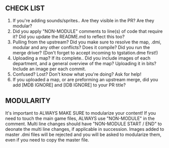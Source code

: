 <!-- Hi! Thanks for contributing to our code! Please make sure to check the check list below. -->
<!-- Please make sure that modulairty is in order to prevent headaches later. For more information, check the README.md in /maplestation_modules/ -->

## CHECK LIST

1. If you're adding sounds/sprites.. Are they visible in the PR? Are they modular?
2. Did you apply "NON-MODULE" comments to line(s) of code that require it? Did you update the README.md to reflect this too?
3. Pulling from the upstream? Did you make sure to resolve the map, .dmi, modular and any other conflicts? Does it compile? Did you run the merge driver? (Don't forget to accept incoming to tgstation.dme first!)
4. Uploading a map? If its complete.. Did you include images of each department, and a general overview of the map? Uploading it in bits? Include an image per each commit.
5. Confused? Lost? Don't know what you're doing? Ask for help!
6. If you uploaded a map, or are preforming an upstream merge, did you add [MDB IGNORE] and [IDB IGNORE] to your PR title?

## MODULARITY
It's important to ALWAYS MAKE SURE to modularize your content! If you need to touch the main game files, ALWAYS use "NON-MODULE" in the comment.
Multi line changes should have "NON-MODULE START / END" to deonate the multi line changes, if applicable in succession.
Images added to master .dmi files will be rejected and you will be asked to modularize them, even if you need to copy the master file.
